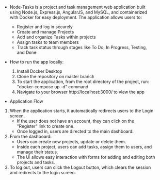 * Node-Tasks is a project and task management web application built using Node.js, Express.js, AngularJS, and MySQL, and containerized with Docker for easy deployment. The application allows users to:
  + Register and log in securely
  + Create and manage Projects
  + Add and organize Tasks within projects
  + Assign tasks to team members
  + Track task status through stages like To Do, In Progress, Testing, and Done

* How to run the app locally:
  1. Install Docker Desktop
  2. Clone the repository on master branch
  3. To start the application, from the root directory of the project, run: "docker-compose up -d" command
  4. Navigate to your browser  http://localhost:3000/  to view the app
 
* Application Flow
1. When the application starts, it automatically redirects users to the Login screen.
   + If the user does not have an account, they can click on the "Register" link to create one.
   + Once logged in, users are directed to the main dashboard.
2. From the dashboard:
   + Users can create new projects, update or delete them.
   + Inside each project, users can add tasks, assign them to users, and manage their status.
   + The UI allows easy interaction with forms for adding and editing both projects and tasks.
3. To log out, users can click the Logout button, which clears the session and redirects to the login screen.

